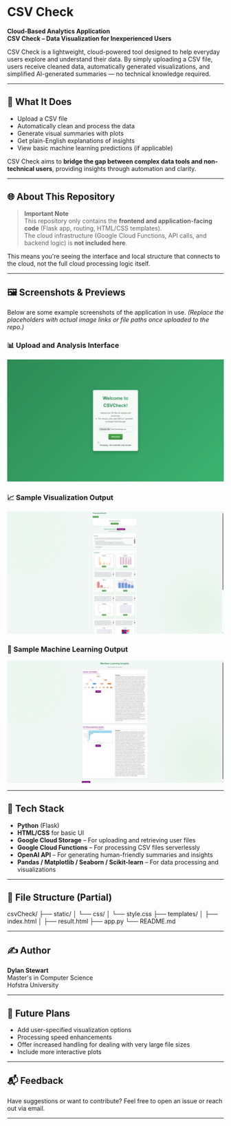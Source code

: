 # CSV Check

**Cloud-Based Analytics Application**  
**CSV Check – Data Visualization for Inexperienced Users**

CSV Check is a lightweight, cloud-powered tool designed to help everyday users explore and understand their data. By simply uploading a CSV file, users receive cleaned data, automatically generated visualizations, and simplified AI-generated summaries — no technical knowledge required.

---

## 🚀 What It Does

- Upload a CSV file
- Automatically clean and process the data
- Generate visual summaries with plots
- Get plain-English explanations of insights
- View basic machine learning predictions (if applicable)

CSV Check aims to **bridge the gap between complex data tools and non-technical users**, providing insights through automation and clarity.

---

## 🌐 About This Repository

> **Important Note**  
> This repository only contains the **frontend and application-facing code** (Flask app, routing, HTML/CSS templates).  
> The cloud infrastructure (Google Cloud Functions, API calls, and backend logic) is **not included here**.

This means you're seeing the interface and local structure that connects to the cloud, not the full cloud processing logic itself.

---

## 🖼️ Screenshots & Previews

Below are some example screenshots of the application in use. *(Replace the placeholders with actual image links or file paths once uploaded to the repo.)*

### 📊 Upload and Analysis Interface
![Upload Screenshot](images/upload_interface.png)

### 📈 Sample Visualization Output
![Visualization Screenshot](images/visualization_output.png)

### 🤖 Sample Machine Learning Output
![Machine Learning Screenshot](images/machine_learning_output.png)

---

## 🧠 Tech Stack

- **Python** (Flask)
- **HTML/CSS** for basic UI
- **Google Cloud Storage** – For uploading and retrieving user files
- **Google Cloud Functions** – For processing CSV files serverlessly
- **OpenAI API** – For generating human-friendly summaries and insights
- **Pandas / Matplotlib / Seaborn / Scikit-learn** – For data processing and visualizations

---

## 📁 File Structure (Partial)

csvCheck/
├── static/
│ └── css/
│ └── style.css
├── templates/
│ ├── index.html
│ ├── result.html
├── app.py
└── README.md

---

## ✍️ Author

**Dylan Stewart**  
Master's in Computer Science  
Hofstra University

---

## 📌 Future Plans

- Add user-specified visualization options
- Processing speed enhancements
- Offer increased handling for dealing with very large file sizes
- Include more interactive plots

---

## 📬 Feedback

Have suggestions or want to contribute? Feel free to open an issue or reach out via email.

---

